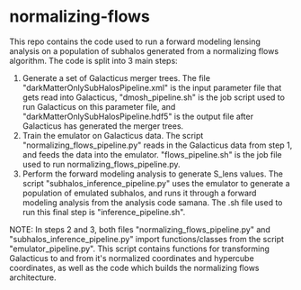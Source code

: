 # normalizing-flows
This repo contains the code used to run a forward modeling lensing analysis on a population of subhalos generated from a normalizing flows algorithm. The code is split into 3 main steps:

1. Generate a set of Galacticus merger trees. The file "darkMatterOnlySubHalosPipeline.xml" is the input parameter file that gets read into Galacticus, "dmosh_pipeline.sh" is the job script used to run Galacticus on this parameter file, and "darkMatterOnlySubHalosPipeline.hdf5" is the output file after Galacticus has generated the merger trees.
2. Train the emulator on Galacticus data. The script "normalizing_flows_pipeline.py" reads in the Galacticus data from step 1, and feeds the data into the emulator. "flows_pipeline.sh" is the job file used to run normalizing_flows_pipeline.py.
3. Perform the forward modeling analysis to generate S_lens values. The script "subhalos_inference_pipeline.py" uses the emulator to generate a population of emulated subhalos, and runs it through a forward modeling analysis from the analysis code samana. The .sh file used to run this final step is "inference_pipeline.sh".

NOTE: In steps 2 and 3, both files "normalizing_flows_pipeline.py" and "subhalos_inference_pipeline.py" import functions/classes from the script "emulator_pipeline.py". This script contains functions for transforming Galacticus to and from it's normalized coordinates and hypercube coordinates, as well as the code which builds the normalizing flows architecture.
